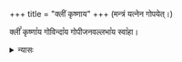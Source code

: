 +++
title = "क्लीं कृष्णाय"
+++
(मन्त्रं यत्नेन गोपयेत्।)

क्लीं꣡ कृष्णा꣡य गोविन्दा꣡य गोपीजनवल्लभा꣡य स्वा꣡हा। 

<details><summary>न्यासः</summary>

नारद ऋषिः, "बृहती"।  
न्यासे बीजानि - क्लं क्लीं क्लूं क्लैं क्लौम्।  
ज्वालाचक्राय स्वाहा – कर-तल-कर-पृष्ठाभ्यां नमः ।
करन्यासः - अङ्गुष्ठादिष्व् अङ्गुलीषु (अङ्गुष्ठाभ्यां नमः …), कर-तल--कर-पृष्ठयोः।   
अङ्गन्यासः - … ज्ञानाय हृदयाय नमः, … ऐश्वर्याय शिरसे स्वाहेत्यादि। 

तातार्यसम्प्रदाये ध्यानम् - 

चित्राकल्पः श्रवसि कलयन्‌ - लाङ्गली+++(=नारिकेल[पुष्प])+++-कर्णपूरं  
बर्होत्तंस-स्फुरित-चिकुरो+++(=केशो)+++ बन्धुजीवं +++(Hibiscus-सदृशं)+++ दधानः ।  
गुञ्जा+++(बीज)+++-बद्धाम् उरसि ललितां धारयन्‌ +++(बीजपूर्णत्वाद्)+++ हार-यष्टिं  
गोप-स्त्रीणां जयति कितवः कोऽपि कौमार-हारी ॥ १७ ॥
</details>


